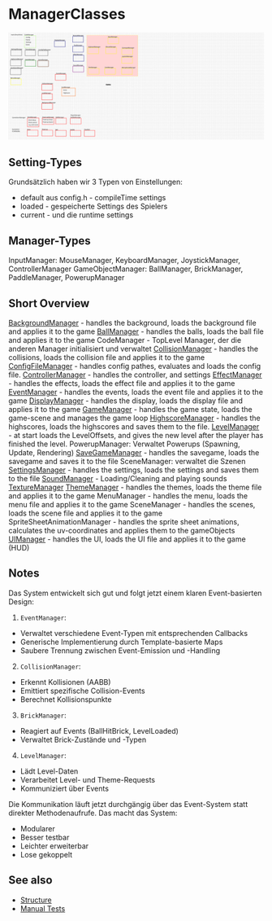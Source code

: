 # ManagerClasses

![Manager Overview](Manager.svg)

## Setting-Types

Grundsätzlich haben wir 3 Typen von Einstellungen:

- default aus config.h - compileTime settings
- loaded - gespeicherte Settings des Spielers
- current - und die runtime settings

## Manager-Types

InputManager: MouseManager, KeyboardManager, JoystickManager, ControllerManager
GameObjectManager: BallManager, BrickManager, PaddleManager, PowerupManager

## Short Overview

[BackgroundManager](Manager/BackgroundManager.md) - handles the background, loads the background file and applies it to
the game
[BallManager](Manager/BallManager.md) - handles the balls, loads the ball file and applies it to the game
CodeManager - TopLevel Manager, der die anderen Manager initialisiert und verwaltet
[CollisionManager](Manager/CollisionManager.md) - handles the collisions, loads the collision file and applies it to the
game
[ConfigFileManager](Manager/ConfigFileManager.md) - handles config pathes, evaluates and loads the config file.
[ControllerManager](Manager/ControllerManager.md) - handles the controller, and settings
[EffectManager](Manager/EffectManager.md) - handles the effects, loads the effect file and applies it to the game
[EventManager](Manager/EventManager.md) - handles the events, loads the event file and applies it to the game
[DisplayManager](Manager/DisplayManager.md) - handles the display, loads the display file and applies it to the game
[GameManager](Manager/GameManager.md) - handles the game state, loads the game-scene and manages the game loop
[HighscoreManager](Manager/HighscoreManager.md) - handles the highscores, loads the highscores and saves them to the
file.
[LevelManager](Manager/LevelManager.md) - at start loads the LevelOffsets, and gives the new level after the player has
finished the level.
PowerupManager: Verwaltet Powerups (Spawning, Update, Rendering)
[SaveGameManager](Manager/SaveGameManager.md) - handles the savegame, loads the savegame and saves it to the file
SceneManager: verwaltet die Szenen
[SettingsManager](Manager/SettingsManager.md) - handles the settings, loads the settings and saves them to the file
[SoundManager](Manager/SoundManager.md) - Loading/Cleaning and playing sounds
[TextureManager](Manager/TextureManager.md)
[ThemeManager](Manager/ThemeManager.md) - handles the themes, loads the theme file and applies it to the game
MenuManager - handles the menu, loads the menu file and applies it to the game
SceneManager - handles the scenes, loads the scene file and applies it to the game
SpriteSheetAnimationManager - handles the sprite sheet animations, calculates the uv-coordinates and applies them to the
gameObjects
[UIManager](Manager/UIManager.md) - handles the UI, loads the UI file and applies it to the game (HUD)

## Notes

Das System entwickelt sich gut und folgt jetzt einem klaren Event-basierten Design:

1. `EventManager`:

- Verwaltet verschiedene Event-Typen mit entsprechenden Callbacks
- Generische Implementierung durch Template-basierte Maps
- Saubere Trennung zwischen Event-Emission und -Handling

2. `CollisionManager`:

- Erkennt Kollisionen (AABB)
- Emittiert spezifische Collision-Events
- Berechnet Kollisionspunkte

3. `BrickManager`:

- Reagiert auf Events (BallHitBrick, LevelLoaded)
- Verwaltet Brick-Zustände und -Typen

4. `LevelManager`:

- Lädt Level-Daten
- Verarbeitet Level- und Theme-Requests
- Kommuniziert über Events

Die Kommunikation läuft jetzt durchgängig über das Event-System statt direkter Methodenaufrufe. Das macht das System:

- Modularer
- Besser testbar
- Leichter erweiterbar
- Lose gekoppelt

## See also

- [Structure](Structure.md)
- [Manual Tests](Tests/manual.md)
